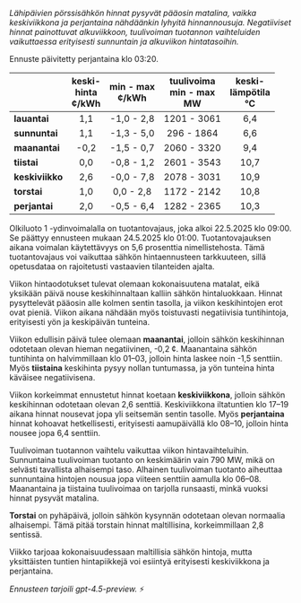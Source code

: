 *Lähipäivien pörssisähkön hinnat pysyvät pääosin matalina, vaikka keskiviikkona ja perjantaina nähdäänkin lyhyitä hinnannousuja. Negatiiviset hinnat painottuvat alkuviikkoon, tuulivoiman tuotannon vaihteluiden vaikuttaessa erityisesti sunnuntain ja alkuviikon hintatasoihin.*

Ennuste päivitetty perjantaina klo 03:20.

|              | keski-<br>hinta<br>¢/kWh | min - max<br>¢/kWh | tuulivoima<br>min - max<br>MW | keski-<br>lämpötila<br>°C |
|:-------------|:----------------:|:----------------:|:-------------:|:-------------:|
| **lauantai** |        1,1       |     -1,0 - 2,8    |      1201 - 3061      |      6,4      |
| **sunnuntai**|        1,1       |     -1,3 - 5,0    |       296 - 1864      |      6,6      |
| **maanantai**|       -0,2       |     -1,5 - 0,7    |      2060 - 3320      |      9,4      |
| **tiistai**  |        0,0       |     -0,8 - 1,2    |      2601 - 3543      |      10,7     |
| **keskiviikko**|      2,6       |     -0,0 - 7,8    |      2078 - 3031      |      10,9     |
| **torstai**  |        1,0       |      0,0 - 2,8    |      1172 - 2142      |      10,8     |
| **perjantai**|        2,0       |     -0,5 - 6,4    |      1282 - 2365      |      10,3     |

Olkiluoto 1 -ydinvoimalalla on tuotantovajaus, joka alkoi 22.5.2025 klo 09:00. Se päättyy ennusteen mukaan 24.5.2025 klo 01:00. Tuotantovajauksen aikana voimalan käytettävyys on 5,6 prosenttia nimellistehosta. Tämä tuotantovajaus voi vaikuttaa sähkön hintaennusteen tarkkuuteen, sillä opetusdataa on rajoitetusti vastaavien tilanteiden ajalta.

Viikon hintaodotukset tulevat olemaan kokonaisuutena matalat, eikä yksikään päivä nouse keskihinnaltaan kalliin sähkön hintaluokkaan. Hinnat pysyttelevät pääosin alle kolmen sentin tasolla, ja viikon keskihintojen erot ovat pieniä. Viikon aikana nähdään myös toistuvasti negatiivisia tuntihintoja, erityisesti yön ja keskipäivän tunteina.

Viikon edullisin päivä tulee olemaan **maanantai**, jolloin sähkön keskihinnan odotetaan olevan hieman negatiivinen, -0,2 ¢. Maanantaina sähkön tuntihinta on halvimmillaan klo 01–03, jolloin hinta laskee noin -1,5 senttiin. Myös **tiistaina** keskihinta pysyy nollan tuntumassa, ja yön tunteina hinta käväisee negatiivisena.

Viikon korkeimmat ennustetut hinnat koetaan **keskiviikkona**, jolloin sähkön keskihinnan odotetaan olevan 2,6 senttiä. Keskiviikkona iltatuntien klo 17–19 aikana hinnat nousevat jopa yli seitsemän sentin tasolle. Myös **perjantaina** hinnat kohoavat hetkellisesti, erityisesti aamupäivällä klo 08–10, jolloin hinta nousee jopa 6,4 senttiin.

Tuulivoiman tuotannon vaihtelu vaikuttaa viikon hintavaihteluihin. Sunnuntaina tuulivoiman tuotanto on keskimäärin vain 790 MW, mikä on selvästi tavallista alhaisempi taso. Alhainen tuulivoiman tuotanto aiheuttaa sunnuntaina hintojen nousua jopa viiteen senttiin aamulla klo 06–08. Maanantaina ja tiistaina tuulivoimaa on tarjolla runsaasti, minkä vuoksi hinnat pysyvät matalina.

**Torstai** on pyhäpäivä, jolloin sähkön kysynnän odotetaan olevan normaalia alhaisempi. Tämä pitää torstain hinnat maltillisina, korkeimmillaan 2,8 sentissä.

Viikko tarjoaa kokonaisuudessaan maltillisia sähkön hintoja, mutta yksittäisten tuntien hintapiikkejä voi esiintyä erityisesti keskiviikkona ja perjantaina.

*Ennusteen tarjoili gpt-4.5-preview.* ⚡
